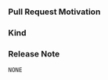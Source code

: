 <!--

Thanks for opening a pull request! Here are some tips to get everything merged smoothly:

1. Read our contributor guidelines: https://cert-manager.io/docs/contributing/

2. Make sure your commits are signed off: https://cert-manager.io/docs/contributing/sign-off/

3. If the PR is unfinished, raise it as a draft or prefix the title with "WIP:" so it's clear to everyone.

4. Be sure to allow edits from maintainers so it's easier for us to help: https://help.github.com/en/articles/allowing-changes-to-a-pull-request-branch-created-from-a-fork

-->

### Pull Request Motivation

<!-- Explain the motivation behind this PR. If there's a related issue or PR, link to it here! -->

### Kind

<!--

Pick a kind which best describes your PR from the following list:

	<cleanup | bug | feature | documentation | design | flake>

If you're unsure which is best or if you're not sure what we mean by "kind",
just ignore this section and a maintainer will fill it in for you!
-->

### Release Note

<!--

Should we mention this PR in release notes? If so, replace "NONE" with a line of text explaining what changed!

For more details, see: https://git.k8s.io/community/contributors/guide/release-notes.md

-->

```release-note
NONE
```
